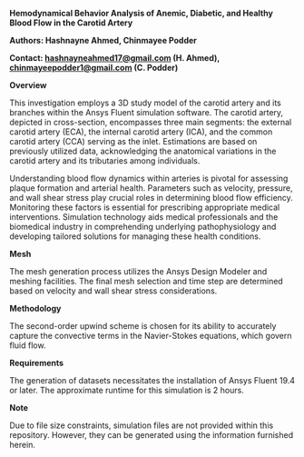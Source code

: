 **Hemodynamical Behavior Analysis of Anemic, Diabetic, and Healthy Blood Flow in the Carotid Artery**

**Authors: Hashnayne Ahmed, Chinmayee Podder**

**Contact: hashnayneahmed17@gmail.com (H. Ahmed), chinmayeepodder1@gmail.com (C. Podder)**

**Overview**

This investigation employs a 3D study model of the carotid artery and its branches within the Ansys Fluent simulation software. The carotid artery, depicted in cross-section, encompasses three main segments: the external carotid artery (ECA), the internal carotid artery (ICA), and the common carotid artery (CCA) serving as the inlet. Estimations are based on previously utilized data, acknowledging the anatomical variations in the carotid artery and its tributaries among individuals.

Understanding blood flow dynamics within arteries is pivotal for assessing plaque formation and arterial health. Parameters such as velocity, pressure, and wall shear stress play crucial roles in determining blood flow efficiency. Monitoring these factors is essential for prescribing appropriate medical interventions. Simulation technology aids medical professionals and the biomedical industry in comprehending underlying pathophysiology and developing tailored solutions for managing these health conditions.

**Mesh**

The mesh generation process utilizes the Ansys Design Modeler and meshing facilities. The final mesh selection and time step are determined based on velocity and wall shear stress considerations.

**Methodology**

The second-order upwind scheme is chosen for its ability to accurately capture the convective terms in the Navier-Stokes equations, which govern fluid flow.

**Requirements**

The generation of datasets necessitates the installation of Ansys Fluent 19.4 or later. The approximate runtime for this simulation is 2 hours.

**Note**

Due to file size constraints, simulation files are not provided within this repository. However, they can be generated using the information furnished herein.
